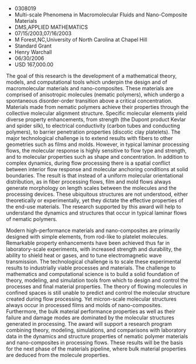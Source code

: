 
* 0308019
* Multi-scale Phenomena in Macromolecular Fluids and Nano-Composite Materials
* DMS,APPLIED MATHEMATICS
* 07/15/2003,07/16/2003
* M Forest,NC,University of North Carolina at Chapel Hill
* Standard Grant
* Henry Warchall
* 06/30/2006
* USD 167,000.00

The goal of this research is the development of a mathematical theory, models,
and computational tools which underpin the design and of macromolecular
materials and nano-composites. These materials are comprised of anisotropic
molecules (nematic polymers), which undergo a spontaneous disorder-order
transition above a critical concentration. Materials made from nematic polymers
achieve their properties through the collective molecular alignment structure.
Specific molecular elements yield diverse property enhancements, from strength
(the Dupont product Kevlar and spider silk), to electrical conductivity (carbon
tubes and conducting polymers), to barrier penetration properties (discotic clay
platelets). The major technological challenge is to extend results with fibers
to other geometries such as films and molds. However, in typical laminar
processing flows, the molecular response is highly sensitive to flow type and
strength, and to molecular properties such as shape and concentration. In
addition to complex dynamics, during flow processing there is a spatial conflict
between interior flow response and molecular anchoring conditions at solid
boundaries. The result is that instead of a uniform molecular orientational
distribution, as in fiber processing flows, film and mold flows always generate
morphology on length scales between the molecules and the processing devices.
These ubiquitous structures are not understood, either theoretically or
experimentally, yet they dictate the effective properties of the end-use
materials. The research supported by this award will help to understand the
dynamics and structures that occur in typical laminar flows of nematic polymers.

Modern high-performance materials and nano-composites are primarily designed
with simple elements, from rod-like to platelet molecules. Remarkable property
enhancements have been achieved thus far in laboratory-scale experiments, with
increased strength and durability, the ability to shield heat or gases, and to
tune electromagnetic wave transmission. The technological challenge is to scale
these experimental results to industrially viable processes and materials. The
challenge to mathematics and computational science is to build a solid
foundation of theory, modeling, and simulation tools from which to design and
control the processes and final material properties. The theory of flowing
molecules in confined spaces is still unable to predict and control the
molecular structure created during flow processing. Yet micron-scale molecular
structures always occur in processed films and molds of nano-composites.
Furthermore, the bulk material performance properties as well as their failure
and damage modes are dominated by the molecular structures generated in
processing. The award will support a research program combining theory,
modeling, simulations, and comparisons with laboratory data in the dynamics and
structure properties of nematic polymer materials and nano-composites in
processing flows. These results will be the basis for the next phase of the
materials pipeline, where bulk material properties are deduced from the molecule
properties.


